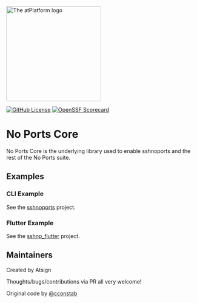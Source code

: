 <img width=250px src="https://atsign.dev/assets/img/atPlatform_logo_gray.svg?sanitize=true" alt="The atPlatform logo">

[![GitHub License](https://img.shields.io/badge/license-BSD3-blue.svg)](./LICENSE)
[![OpenSSF Scorecard](https://api.securityscorecards.dev/projects/github.com/atsign-foundation/noports/badge)](https://api.securityscorecards.dev/projects/github.com/atsign-foundation/noports)

# No Ports Core

No Ports Core is the underlying library used to enable sshnoports and the rest of the No Ports suite.

## Examples

### CLI Example

See the [sshnoports](https://github.com/atsign-foundation/noports/tree/trunk/packages/dart/sshnoports) project.

### Flutter Example

See the [sshnp_flutter](https://github.com/atsign-foundation/noports/tree/trunk/packages/dart/sshnp_flutter) project.

## Maintainers

Created by Atsign

Thoughts/bugs/contributions via PR all very welcome!

Original code by [@cconstab](https://github.com/cconstab)
